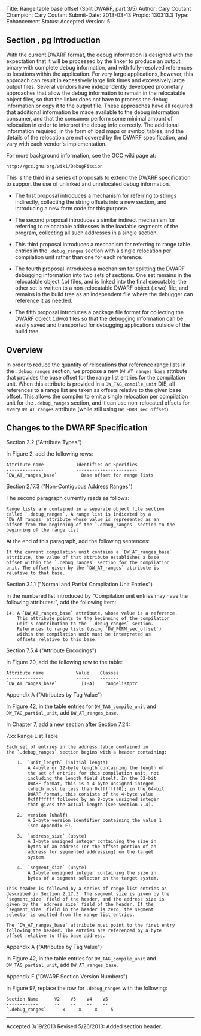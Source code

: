 Title:       Range table base offset (Split DWARF, part 3/5)
Author:      Cary Coutant
Champion:    Cary Coutant
Submit-Date: 2013-03-13
Propid:      130313.3
Type:        Enhancement
Status:      Accepted
Version:     5

Section , pg 
Introduction
------------

With the current DWARF format, the debug information is designed
with the expectation that it will be processed by the linker to
produce an output binary with complete debug information, and
with fully-resolved references to locations within the
application. For very large applications, however, this approach
can result in excessively large link times and excessively large
output files. Several vendors have independently developed
proprietary approaches that allow the debug information to remain
in the relocatable object files, so that the linker does not have
to process the debug information or copy it to the output file.
These approaches have all required that additional information be
made available to the debug information consumer, and that the
consumer perform some minimal amount of relocation in order to
interpret the debug info correctly. The additional information
required, in the form of load maps or symbol tables, and the
details of the relocation are not covered by the DWARF
specification, and vary with each vendor's implementation.

For more background information, see the GCC wiki page at:

    http://gcc.gnu.org/wiki/DebugFission

This is the third in a series of proposals to extend the DWARF
specification to support the use of unlinked and unrelocated
debug information.

  * The first proposal introduces a mechanism for referring to
    strings indirectly, collecting the string offsets into a new
    section, and introducing a new form code for this purpose.

  * The second proposal introduces a similar indirect mechanism
    for referring to relocatable addresses in the loadable
    segments of the program, collecting all such addresses in a
    single section.

  * This third proposal introduces a mechanism for referring to
    range table entries in the `.debug_ranges` section with a
    single relocation per compilation unit rather than one for
    each reference.

  * The fourth proposal introduces a mechanism for splitting the
    DWARF debugging information into two sets of sections. One
    set remains in the relocatable object (.o) files, and is
    linked into the final executable; the other set is written to
    a non-relocatable DWARF object (.dwo) file, and remains in
    the build tree as an independent file where the debugger can
    reference it as needed.

  * The fifth proposal introduces a package file format for
    collecting the DWARF object (.dwo) files so that the
    debugging information can be easily saved and transported for
    debugging applications outside of the build tree.


Overview
--------

In order to reduce the quantity of relocations that reference
range lists in the `.debug_ranges` section, we propose a new
`DW_AT_ranges_base` attribute that provides the base offset for the
range list entries for the compilation unit. When this attribute
is provided in a `DW_TAG_compile_unit` DIE, all references to a
range list are taken as offsets relative to the given base
offset. This allows the compiler to emit a single relocation per
compilation unit for the `.debug_ranges` section, and it can use
non-relocated offsets for every `DW_AT_ranges` attribute (while
still using `DW_FORM_sec_offset`).


Changes to the DWARF Specification
----------------------------------

Section 2.2 ("Attribute Types")

In Figure 2, add the following rows:

    Attribute name            Identifies or Specifies
    --------------            -----------------------
    `DW_AT_ranges_base`         Base offset for range lists

Section 2.17.3 ("Non-Contiguous Address Ranges")

The second paragraph currently reads as follows:

    Range lists are contained in a separate object file section
    called `.debug_ranges`. A range list is indicated by a
    `DW_AT_ranges` attribute whose value is represented as an
    offset from the beginning of the `.debug_ranges` section to the
    beginning of the range list.

At the end of this paragraph, add the following sentences:

    If the current compilation unit contains a `DW_AT_ranges_base`
    attribute, the value of that attribute establishes a base
    offset within the `.debug_ranges` section for the compilation
    unit. The offset given by the `DW_AT_ranges` attribute is
    relative to that base.

Section 3.1.1 ("Normal and Partial Compilation Unit Entries")

In the numbered list introduced by "Compilation unit entries may
have the following attributes:", add the following item:

    14. A `DW_AT_ranges_base` attribute, whose value is a reference.
        This attribute points to the beginning of the compilation
        unit's contribution to the `.debug_ranges` section.
        References to range lists (using `DW_FORM_sec_offset`)
        within the compilation unit must be interpreted as
        offsets relative to this base.

Section 7.5.4 ("Attribute Encodings")

In Figure 20, add the following row to the table:

    Attribute name            Value    Classes
    --------------            -----    -------
    `DW_AT_ranges_base`         [TBA]    rangelistptr

Appendix A ("Attributes by Tag Value")

In Figure 42, in the table entries for `DW_TAG_compile_unit` and
`DW_TAG_partial_unit`, add `DW_AT_ranges_base`.


In Chapter 7, add a new section after Section 7.24:

7.xx Range List Table

    Each set of entries in the address table contained in
    the `.debug_ranges` section begins with a header containing:

        1.  `unit_length` (initial length)
            A 4-byte or 12-byte length containing the length of
            the set of entries for this compilation unit, not
            including the length field itself. In the 32-bit
            DWARF format, this is a 4-byte unsigned integer
            (which must be less than 0xfffffff0); in the 64-bit
            DWARF format, this consists of the 4-byte value
            0xffffffff followed by an 8-byte unsigned integer
            that gives the actual length (see Section 7.4).

        2.  version (uhalf)
            A 2-byte version identifier containing the value 1
            (see Appendix F).

        3.  `address_size` (ubyte)
            A 1-byte unsigned integer containing the size in
            bytes of an address (or the offset portion of an
            address for segmented addressing) on the target
            system.

        4.  `segment_size` (ubyte)
            A 1-byte unsigned integer containing the size in
            bytes of a segment selector on the target system.

    This header is followed by a series of range list entries as
    described in Section 2.17.3. The segment size is given by the
    `segment_size` field of the header, and the address size is
    given by the `address_size` field of the header. If the
    `segment_size` field in the header is zero, the segment
    selector is omitted from the range list entries.

    The `DW_AT_ranges_base` attribute must point to the first entry
    following the header. The entries are referenced by a byte
    offset relative to this base address.

Appendix A ("Attributes by Tag Value")

In Figure 42, in the table entries for `DW_TAG_compile_unit` and
`DW_TAG_partial_unit`, add `DW_AT_ranges_base`.

Appendix F ("DWARF Section Version Numbers")

In Figure 97, replace the row for `.debug_ranges` with the
following:

    Section Name      V2    V3    V4    V5
    ------------      --    --    --    --
    `.debug_ranges`      x     x     x     5


---
Accepted 3/19/2013
Revised 5/26/2013:  Added section header.
